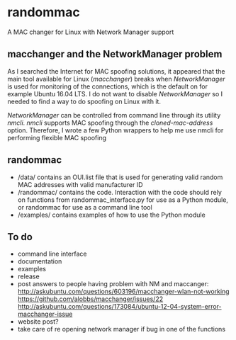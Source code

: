 # randommac

A MAC changer for Linux with Network Manager support

## macchanger and the NetworkManager problem

As I searched the Internet for MAC spoofing solutions, it appeared that the main tool available for Linux (*macchanger*) breaks when *NetworkManager* is used for monitoring of the connections, which is the default on for example Ubuntu 16.04 LTS. I do not want to disable *NetworkManager* so I needed to find a way to do spoofing on Linux with it.

*NetworkManager* can be controlled from command line through its utility *nmcli*. *nmcli* supports MAC spoofing through the *cloned-mac-address* option. Therefore, I wrote a few Python wrappers to help me use nmcli for performing flexible MAC spoofing

## randommac

- /data/ contains an OUI.list file that is used for generating valid random MAC addresses with valid manufacturer ID
- /randommac/ contains the code. Interaction with the code should rely on functions from randommac_interface.py for use as a Python module, or randommac for use as a command line tool
- /examples/ contains examples of how to use the Python module

## To do
- command line interface
- documentation
- examples
- release
- post answers to people having problem with NM and maccanger:
http://askubuntu.com/questions/603196/macchanger-wlan-not-working
https://github.com/alobbs/macchanger/issues/22
http://askubuntu.com/questions/173084/ubuntu-12-04-system-error-macchanger-issue
- website post?
- take care of re opening network manager if bug in one of the functions
